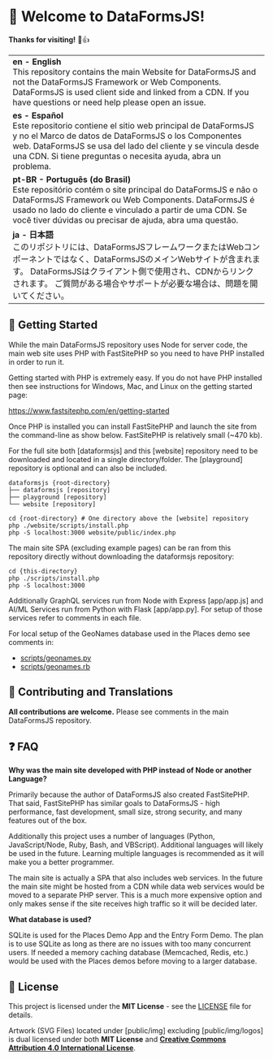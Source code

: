 # 🌟 Welcome to DataFormsJS!

**Thanks for visiting!** 🌠👍

<table>
  <tbody>
    <tr>
      <td><strong>en - English</strong><br> This repository contains the main Website for DataFormsJS and not the DataFormsJS Framework or Web Components. DataFormsJS is used client side and linked from a CDN. If you have questions or need help please open an issue.</td>
    </tr>
    <tr>
      <td lang="es"><strong>es - Español</strong><br> Este repositorio contiene el sitio web principal de DataFormsJS y no el Marco de datos de DataFormsJS o los Componentes web. DataFormsJS se usa del lado del cliente y se vincula desde una CDN. Si tiene preguntas o necesita ayuda, abra un problema.</td>
    </tr>
    <tr>
      <td lang="pt-BR"><strong>pt-BR - Português (do Brasil)</strong><br> Este repositório contém o site principal do DataFormsJS e não o DataFormsJS Framework ou Web Components. DataFormsJS é usado no lado do cliente e vinculado a partir de uma CDN. Se você tiver dúvidas ou precisar de ajuda, abra uma questão.</td>
    </tr>
    <tr>
      <td lang="ja"><strong>ja - 日本語</strong><br> このリポジトリには、DataFormsJSフレームワークまたはWebコンポーネントではなく、DataFormsJSのメインWebサイトが含まれます。 DataFormsJSはクライアント側で使用され、CDNからリンクされます。 ご質問がある場合やサポートが必要な場合は、問題を開いてください。</td>
    </tr>
    <!--
    <tr>
      <td lang="{iso}"><strong>{iso} - {lang}</strong><br> {content}</td>
    </tr>
    -->
  </tbody>
</table>

## 🚀 Getting Started

While the main DataFormsJS repository uses Node for server code, the main web site uses PHP with FastSitePHP so you need to have PHP installed in order to run it.

Getting started with PHP is extremely easy. If you do not have PHP installed then see instructions for Windows, Mac, and Linux on the getting started page:

<a href="https://www.fastsitephp.com/en/getting-started" target="_blank">https://www.fastsitephp.com/en/getting-started</a>

Once PHP is installed you can install FastSitePHP and launch the site from the command-line as show below. FastSitePHP is relatively small (~470 kb).

For the full site both [dataformsjs] and this [website] repository need to be downloaded and located in a single directory/folder. The [playground] repository is optional and can also be included.

~~~
dataformsjs {root-directory}
├── dataformsjs [repository]
├── playground [repository]
└── website [repository]
~~~

~~~
cd {root-directory} # One directory above the [website] repository
php ./website/scripts/install.php
php -S localhost:3000 website/public/index.php
~~~

The main site SPA (excluding example pages) can be ran from this repository directly without downloading the dataformsjs repository:

~~~
cd {this-directory}
php ./scripts/install.php
php -S localhost:3000
~~~

Additionally GraphQL services run from Node with Express [app/app.js] and AI/ML Services run from Python with Flask [app/app.py]. For setup of those services refer to comments in each file.

For local setup of the GeoNames database used in the Places demo see comments in:

* [scripts/geonames.py](scripts/geonames.py)
* [scripts/geonames.rb](scripts/geonames.rb)

## 🤝 Contributing and Translations

**All contributions are welcome.** Please see comments in the main DataFormsJS repository. 

## ❓ FAQ

**Why was the main site developed with PHP instead of Node or another Language?**

Primarily because the author of DataFormsJS also created FastSitePHP. That said, FastSitePHP has similar goals to DataFormsJS - high performance, fast development, small size, strong security, and many features out of the box.

Additionally this project uses a number of languages (Python, JavaScript/Node, Ruby, Bash, and VBScript). Additional languages will likely be used in the future. Learning multiple languages is recommended as it will make you a better programmer.

The main site is actually a SPA that also includes web services. In the future the main site might be hosted from a CDN while data web services would be moved to a separate PHP server. This is a much more expensive option and only makes sense if the site receives high traffic so it will be decided later.

**What database is used?**

SQLite is used for the Places Demo App and the Entry Form Demo. The plan is to use SQLite as long as there are no issues with too many concurrent users. If needed a memory caching database (Memcached, Redis, etc.) would be used with the Places demos before moving to a larger database.

## 📝 License

This project is licensed under the **MIT License** - see the [LICENSE](LICENSE) file for details.

Artwork (SVG Files) located under [public/img] excluding [public/img/logos] is dual licensed under both **MIT License** and <a href="https://creativecommons.org/licenses/by/4.0/" target="_blank" style="font-weight:bold;">Creative Commons Attribution 4.0 International License</a>.
